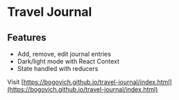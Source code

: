 # Travel Journal


## Features
- Add, remove, edit journal entries
- Dark/light mode with React Context
- State handled with reducers


Visit [https://bogovich.github.io/travel-journal/index.html](https://bogovich.github.io/travel-journal/index.html)
